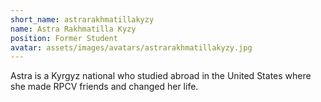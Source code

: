 ```yaml
---
short_name: astrarakhmatillakyzy
name: Astra Rakhmatilla Kyzy
position: Former Student
avatar: assets/images/avatars/astrarakhmatillakyzy.jpg
---
```

Astra is a Kyrgyz national who studied abroad in the United States where she made RPCV friends and changed her life.